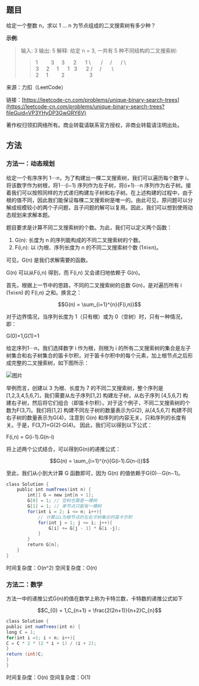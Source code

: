 ## 题目

给定一个整数 n，求以 1 ... n 为节点组成的二叉搜索树有多少种？

**示例**:

>输入: 3
>输出: 5
>解释:
>给定 n = 3, 一共有 5 种不同结构的二叉搜索树:
>>1         3     3      2      1
>\       /     /      / \      \
>3     2     1      1   3      2
>/     /       \                 \
>2     1         2                 3

来源：力扣（LeetCode）

链接：[https://leetcode-cn.com/problems/unique-binary-search-trees](https://leetcode-cn.com/problems/unique-binary-search-trees?fileGuid=VP3YHyDP3GwGRY6V)

著作权归领扣网络所有。商业转载请联系官方授权，非商业转载请注明出处。

## 方法

### 方法一：动态规划

给定一个有序序列 1⋯n，为了构建出一棵二叉搜索树，我们可以遍历每个数字 i，将该数字作为树根，将1⋯(i−1) 序列作为左子树，将(i+1)⋯n 序列作为右子树。接着我们可以按照同样的方式递归构建左子树和右子树。在上述构建的过程中，由于根的值不同，因此我们能保证每棵二叉搜索树是唯一的。由此可见，原问题可以分解成规模较小的两个子问题，且子问题的解可以复用。因此，我们可以想到使用动态规划来求解本题。

题目要求是计算不同二叉搜索树的个数。为此，我们可以定义两个函数：

1. G(n): 长度为 n 的序列能构成的不同二叉搜索树的个数。
2. F(i,n): 以 i为根、序列长度为 n 的不同二叉搜索树个数 (1≤i≤n)。

可见，G(n) 是我们求解需要的函数。

G(n) 可以从F(i,n) 得到，而 F(i,n) 又会递归地依赖于 G(n)。

首先，根据上一节中的思路，不同的二叉搜索树的总数 G(n)，是对遍历所有 i (1≤i≤n) 的 F(i,n) 之和。换言之：

$$G(n) = \sum_{i=1}^{n}{F(i,n)}$$

对于边界情况，当序列长度为 1（只有根）或为 0（空树）时，只有一种情况，即：

G(0)=1,G(1)=1

给定序列1⋯n，我们选择数字 i 作为根，则根为 i 的所有二叉搜索树的集合是左子树集合和右子树集合的笛卡尔积，对于笛卡尔积中的每个元素，加上根节点之后形成完整的二叉搜索树，如下图所示：

![图片](https://uploader.shimo.im/f/dKO7TD22MAKqqZEA.png!thumbnail?fileGuid=VP3YHyDP3GwGRY6V)

举例而言，创建以 3 为根、长度为 7 的不同二叉搜索树，整个序列是 [1,2,3,4,5,6,7]，我们需要从左子序列[1,2] 构建左子树，从右子序列 [4,5,6,7] 构建右子树，然后将它们组合（即笛卡尔积）。对于这个例子，不同二叉搜索树的个数为F(3,7)。我们将[1,2] 构建不同左子树的数量表示为G(2), 从[4,5,6,7] 构建不同右子树的数量表示为G(4)，注意到 G(n) 和序列的内容无关，只和序列的长度有关。于是，F(3,7)=G(2)⋅G(4)。 因此，我们可以得到以下公式：

F(i,n) = G(i-1).G(n-i)

将上述两个公式结合，可以得到G(n)的递推公式：

$$G(n) = \sum_{i=1}^{n}{G(i-1).G(n-i)}$$

至此，我们从小到大计算 G 函数即可，因为 G(n) 的值依赖于G(0)⋯G(n−1)。

```java
class Solution {
    public int numTrees(int n) {
        int[] G = new int[n + 1];
        G[0] = 1; // 空树也算是一棵树
        G[1] = 1; // 单节点只能有一棵树
        for(int i = 2; i <= n; i++){ 
            // 计算以i为根节点的左右子树集合的笛卡尔积
            for(int j = 1; j <= i; j++){
                G[i] += G[j - 1] * G[i -j];
            }
        }
        return G[n];
    }
}
```
时间复杂度：O(n^2)
空间复杂度：O(n)

### 方法二：数学

方法一中的递推公式G(n)的值在数学上称为卡特兰数，卡特数的递推公式如下

$$C_{0} = 1,C_{n+1} = \frac{2(2n+1)}{n+2}C_{n}$$

```java
class Solution {
public int numTrees(int n) {
long C = 1;
for(int i =1; i < n; i++){
C = C * 2 * (2 * i + 1) / (i + 2);
}
return (int)C;
}
}
```
时间复杂度：O(n)
空间复杂度：O(1)

